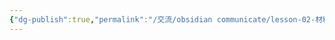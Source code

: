 ```yaml
---
{"dg-publish":true,"permalink":"/交流/obsidian communicate/lesson-02-材料/hw-obsidian-lesson-2-03/","title":"第二堂課作業-04","tags":["🪨自籌Obsidian工作坊","🎯學習歷程檔案"],"noteIcon":"3","created":"2025-06-17T23:20:25.051+08:00","updated":"2025-06-18T14:32:29.234+08:00"}
---
```


